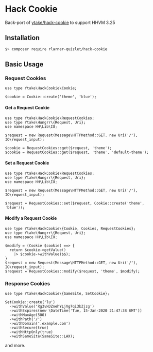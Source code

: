 # Hack Cookie

Back-port of [ytake/hack-cookie](https://github.com/ytake/hack-cookie) to support HHVM 3.25

## Installation

```bash
$> composer require rlarner-quizlet/hack-cookie
```

## Basic Usage

### Request Cookies

```hack
use type Ytake\HackCookie\Cookie;

$cookie = Cookie::create('theme', 'blue');
```

#### Get a Request Cookie

```hack
use type Ytake\HackCookie\RequestCookies;
use type Ytake\Hungrr\{Request, Uri};
use namespace HH\Lib\IO;

$request = new Request(Message\HTTPMethod::GET, new Uri('/'), IO\request_input);

$cookie = RequestCookies::get($request, 'theme');
$cookie = RequestCookies::get($request, 'theme', 'default-theme');
```

#### Set a Request Cookie

```hack
use type Ytake\HackCookie\RequestCookies;
use type Ytake\Hungrr\{Request, Uri};
use namespace HH\Lib\IO;

$request = new Request(Message\HTTPMethod::GET, new Uri('/'), IO\request_input);

$request = RequestCookies::set($request, Cookie::create('theme', 'blue'));
```

#### Modify a Request Cookie

```hack
use type Ytake\HackCookie\{Cookie, Cookies, RequestCookies};
use type Ytake\Hungrr\{Request, Uri};
use namespace HH\Lib\IO;

$modify = (Cookie $cookie) ==> { 
  return $cookie->getValue()
    |> $cookie->withValue($$);
}
$request = new Request(Message\HTTPMethod::GET, new Uri('/'), IO\request_input);
$request = RequestCookies::modify($request, 'theme', $modify);
```

### Response Cookies

```hack
use type Ytake\HackCookie\{SameSite, SetCookie};

SetCookie::create('lu')
  ->withValue('Rg3vHJZnehYLjVg7qi3bZjzg')
  ->withExpires(new \DateTime('Tue, 15-Jan-2020 21:47:38 GMT'))
  ->withMaxAge(500)
  ->withPath('/')
  ->withDomain('.example.com')
  ->withSecure(true)
  ->withHttpOnly(true)
  ->withSameSite(SameSite::LAX);
```

and more.
